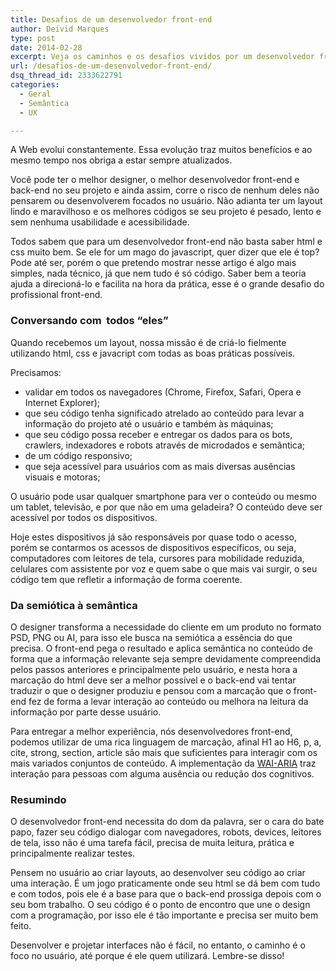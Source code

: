 ```yaml
---
title: Desafios de um desenvolvedor front-end
author: Deivid Marques
type: post
date: 2014-02-28
excerpt: Veja os caminhos e os desafios vividos por um desenvolvedor front-end em um projeto web.
url: /desafios-de-um-desenvolvedor-front-end/
dsq_thread_id: 2333622791
categories:
  - Geral
  - Semântica
  - UX

---
```

A Web evolui constantemente. Essa evolução traz muitos benefícios e ao mesmo tempo nos obriga a estar sempre atualizados.

Você pode ter o melhor designer, o melhor desenvolvedor front-end e back-end no seu projeto e ainda assim, corre o risco de nenhum deles não pensarem ou desenvolverem focados no usuário. Não adianta ter um layout lindo e maravilhoso e os melhores códigos se seu projeto é pesado, lento e sem nenhuma usabilidade e acessibilidade.

Todos sabem que para um desenvolvedor front-end não basta saber html e css muito bem. Se ele for um mago do javascript, quer dizer que ele é top? Pode até ser, porém o que pretendo mostrar nesse artigo é algo mais simples, nada técnico, já que nem tudo é só código. Saber bem a teoria ajuda a direcioná-lo e facilita na hora da prática, esse é o grande desafio do profissional front-end.

### Conversando com  todos &#8220;eles&#8221;

Quando recebemos um layout, nossa missão é de criá-lo fielmente utilizando html, css e javacript com todas as boas práticas possíveis.

Precisamos:

  * validar em todos os navegadores (Chrome, Firefox, Safari, Opera e Internet Explorer);
  * que seu código tenha significado atrelado ao conteúdo para levar a informação do projeto até o usuário e também às máquinas;
  * que seu código possa receber e entregar os dados para os bots, crawlers, indexadores e robots através de microdados e semântica;
  * de um código responsivo;
  * que seja acessível para usuários com as mais diversas ausências visuais e motoras;

O usuário pode usar qualquer smartphone para ver o conteúdo ou mesmo um tablet, televisão, e por que não em uma geladeira? O conteúdo deve ser acessível por todos os dispositivos.

Hoje estes dispositivos já são responsáveis por quase todo o acesso, porém se contarmos os acessos de dispositivos específicos, ou seja, computadores com leitores de tela, cursores para mobilidade reduzida, celulares com assistente por voz e quem sabe o que mais vai surgir, o seu código tem que refletir a informação de forma coerente.

### Da semiótica à semântica

O designer transforma a necessidade do cliente em um produto no formato PSD, PNG ou AI, para isso ele busca na semiótica a essência do que precisa. O front-end pega o resultado e aplica semântica no conteúdo de forma que a informação relevante seja sempre devidamente compreendida pelos passos anteriores e principalmente pelo usuário, e nesta hora a marcação do html deve ser a melhor possível e o back-end vai tentar traduzir o que o designer produziu e pensou com a marcação que o front-end fez de forma a levar interação ao conteúdo ou melhora na leitura da informação por parte desse usuário.

Para entregar a melhor experiência, nós desenvolvedores front-end, podemos utilizar de uma rica linguagem de marcação, afinal H1 ao H6, p, a, cite, strong, section, article são mais que suficientes para interagir com os mais variados conjuntos de conteúdo. A implementação da [WAI-ARIA][1] traz interação para pessoas com alguma ausência ou redução dos cognitivos.

### Resumindo

O desenvolvedor front-end necessita do dom da palavra, ser o cara do bate papo, fazer seu código dialogar com navegadores, robots, devices, leitores de tela, isso não é uma tarefa fácil, precisa de muita leitura, prática e principalmente realizar testes.

Pensem no usuário ao criar layouts, ao desenvolver seu código ao criar uma interação. É um jogo praticamente onde seu html se dá bem com tudo e com todos, pois ele é a base para que o back-end prossiga depois com o seu bom trabalho. O seu código é o ponto de encontro que une o design com a programação, por isso ele é tão importante e precisa ser muito bem feito.

Desenvolver e projetar interfaces não é fácil, no entanto, o caminho é o foco no usuário, até porque é ele quem utilizará. Lembre-se disso!

 [1]: http://tableless.com.br/wai-aria-estendendo-o-significado-das-interacoes/